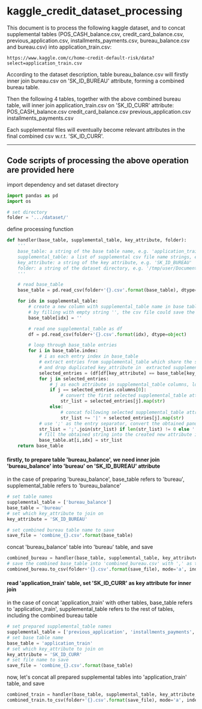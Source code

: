 # kaggle_credit_dataset_processing

This document is to process the following kaggle dataset, and to concat supplemental tables (POS_CASH_balance.csv, credit_card_balance.csv, previous_application.csv, installments_payments.csv, bureau_balance.csv and bureau.csv) into application_train.csv:
```
https://www.kaggle.com/c/home-credit-default-risk/data?select=application_train.csv
```

According to the dataset description, table bureau_balance.csv will firstly inner join bureau.csv on 'SK_ID_BUREAU' attribute, forming a combined bureau table. 

Then the following 4 tables, together with the above combined bureau table, will inner join application_train.csv on 'SK_ID_CURR' attribute:
POS_CASH_balance.csv
credit_card_balance.csv
previous_application.csv
installments_payments.csv

Each supplemental files will eventually become relevant attributes in the final combined csv w.r.t. 'SK_ID_CURR'.


-------------------------
## Code scripts of processing the above operation are provided here

import dependency and set dataset directory
```python
import pandas as pd
import os

# set directory
folder = '.../dataset/'
```
define processing function
```python
def handler(base_table, supplemental_table, key_attribute, folder):
    '''
    base_table: a string of the base table name, e.g. 'application_train'
    supplemental_table: a list of supplemental csv file name strings, e.g. ['previous_application', 'installments_payments']
    key_attribute: a string of the key attribute, e.g. 'SK_ID_BUREAU'
    folder: a string of the dataset directory, e.g. '/tmp/user/Documents/Dataset/'
    '''

    # read base_table
    base_table = pd.read_csv(folder+'{}.csv'.format(base_table), dtype=object)

    for idx in supplemental_table:
        # create a new column with supplemental_table name in base table, and fill with empty string ''
        # by filling with empty string '', the csv file could save the empty value as '\<float> nan'(numpy.nan) type.
        base_table[idx] = ''

        # read one supplemental_table as df
        df = pd.read_csv(folder+'{}.csv'.format(idx), dtype=object)

        # loop through base_table entries
        for i in base_table.index:
            # i as each entry index in base_table
            # extract entries from supplemental_table which share the same key_attribute in selected base_table entry, 
            # and drop duplicated key_attribute in  extracted supplemental_table
            selected_entries = (df[df[key_attribute] == base_table[key_attribute].loc[i]]).drop([key_attribute], axis=1)
            for j in selected_entries:
                # j as each attribute in supplemental_table columns, loop across columns
                if j == selected_entries.columns[0]:
                    # convert the first selected supplemental_table attribute into pandas Series, all values converted into string type
                    str_list = selected_entries[j].map(str)
                else:
                    # concat following selected supplemental_table attributes, with '|' as the attribute separator, into pandas Series
                    str_list += '|' + selected_entries[j].map(str)
            # use ';' as the entry separator, convert the obtained pandas Series into one long string
            str_list = ';'.join(str_list) if len(str_list) != 0 else ''
            # fill the obtained string into the created new attribute in base_table
            base_table.at[i,idx] = str_list
    return base_table
```
#### firstly, to prepare table 'bureau_balance', we need inner join 'bureau_balance' into 'bureau' on 'SK_ID_BUREAU' attribute
in the case of preparing 'bureau_balance', base_table refers to 'bureau', supplemental_table refers to 'bureau_balance'
```python
# set table names
supplemental_table = ['bureau_balance']
base_table = 'bureau'
# set which key_attribute to join on
key_attribute = 'SK_ID_BUREAU'

# set combined bureau table name to save
save_file = 'combine_{}.csv'.format(base_table)
```
concat 'bureau_balance' table into 'bureau' table, and save
```python
combined_bureau = handler(base_table, supplemental_table, key_attribute, folder)
# save the combined base_table into 'combined_bureau.csv' with ',' as the attribute separator
combined_bureau.to_csv(folder+'{}.csv'.format(save_file), mode='a', index=False, header=True, sep=',')
```

#### read 'application_train' table, set 'SK_ID_CURR' as key attribute for inner join
in the case of concat 'application_train' with other tables, base_table refers to 'application_train', supplemental_table refers to the rest of tables, including the combined bureau table

```python
# set prepared supplemental_table names
supplemental_table = ['previous_application', 'installments_payments', 'POS_CASH_balance', 'credit_card_balance', supplemental_table[0]]
# set base table name
base_table = 'application_train'
# set which key_attribute to join on
key_attribute = 'SK_ID_CURR'
# set file name to save
save_file = 'combine_{}.csv'.format(base_table)
```
now, let's concat all prepared supplemental tables into 'application_train' table, and save
```python
combined_train = handler(base_table, supplemental_table, key_attribute, folder)
combined_train.to_csv(folder+'{}.csv'.format(save_file), mode='a', index=False, header=True, sep=',')
```
<!-- redundant scripts for tips -->
<!--
     pd.DataFrame([ 
     bureau.at[i,'SK_ID_CURR'], bureau.at[i,'SK_ID_BUREAU'], str_list 
     ]).T.to_csv(save_file_name, mode='a', index=False, header=None) -->
     
<!-- 
bureau.to_csv(save_file_name, mode='a',index=False) 
# bureau_balance[bureau_balance['SK_ID_BUREAU']=='5714468'] 
# bureau_balance['SK_ID_BUREAU'].max() 
# len(bureau['SK_ID_BUREAU'].unique()) 
# len(bureau['SK_ID_CURR'].unique()) -->

<!-- 
# re-read & inner join all tables
# train=pd.read_csv(folder+'train.csv', dtype=object) 
train=pd.read_csv(folder+'application_train.csv', dtype=object) 

# idx = os.getenv('TABLE_NAME')
for idx in ['previous_application','POS_CASH_balance','credit_card_balance','installments_payments']:
    df=pd.read_csv(folder+'data_{}.csv'.format(idx),dtype=object).dropna()
    # train=pd.concat([train,df], axis = 1).T.drop_duplicates().T #.columns
    train=pd.concat([train,df], axis = 1) #.columns
    # train.iloc[df.dropna().index] # .dropna() # .dropna(thresh=2) # .dropna(subset=['name', 'toy'])
    train=train.T.drop_duplicates().T

train=train.dropna(subset=['previous_application','POS_CASH_balance','credit_card_balance','installments_payments'])

# train.to_csv(folder+'train_dropna.csv', mode='a',index=False)
train.to_csv(folder+'train_dropna_index.csv', mode='a',index=True)
train_index=pd.read_csv(folder+'train_dropna_index.csv',dtype=object)
train_index=train_index.set_index('Unnamed: 0')

train_index=train_index.reset_index(drop=True)

# pd.concat([application_train, train], axis = 1).dropna(subset=['previous_application','POS_CASH_balance','credit_card_balance','installments_payments'])
# application_train.iloc[train[train['SK_ID_CURR']=='455993'].index]

if __name__ == "__main__":
    handler({'key1':1,'key2':2,'key3':3},None)
    print ('finished')
-->
